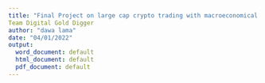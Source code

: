 ```yaml
---
title: "Final Project on large cap crypto trading with macroeconomical variable"
Team Digital Gold Digger
author: "dawa lama"
date: "04/01/2022"
output:
  word_document: default
  html_document: default
  pdf_document: default
---
```

